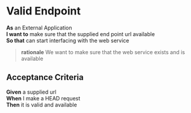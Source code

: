 <a name="EndPoint_ValidEndPoint"></a>

Valid Endpoint
==============

**As** an External Application<br>
**I want to** make sure that the supplied end point url available<br/>
**So that** can start interfacing with the web service<br/>
	
> **rationale** We want to make sure that the web service exists and is available

Acceptance Criteria
-------------------

**Given** a supplied url<br/>
**When** I make a HEAD request<br/>
**Then** it is valid and available<br/>